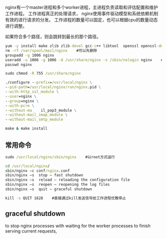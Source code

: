 nginx有一个master进程和多个worker进程，主进程负责读取和评估配置和维护工作进程。
工作进程真正的处理请求，
nginx使用事件驱动模型和系统依赖机制有效的进行请求的分发。
工作进程的数量可以固定，也可以根据cpu的数量动态进行调整。

如果符合多个路径，则会跳转到最长的那个路径。

```cmd
yum -y install make zlib zlib-devel gcc-c++ libtool  openssl openssl-devel
rm -rf /var/spool/mail/nginx    #可以先删除
groupadd -g 1006 nginx
useradd -u 1006 -g 1006 -d /usr/share/nginx -s /sbin/nologin nginx    #不允许登录
passwd nginx

sudo chmod -R 755 /usr/share/nginx

./configure --prefix=/usr/local/nginx \
--pid-path=/usr/local/nginx/run/nginx.pid \
--with-http_ssl_module \
--user=nginx \
--group=nginx \
--with-pcre \
--without-ma    il_pop3_module \
--without-mail_imap_module \
--without-mail_smtp_module

make & make install
```

## 常用命令

```cmd
sudo /usr/local/nginx/sbin/nginx    #以root方式运行

cd /usr/local/nginx/
sbin/nginx –c conf/nginx.conf
sbin/nginx –s  stop — fast shutdown
sbin/nginx –s  reload — reloading the configuration file
sbin/nginx –s  reopen — reopening the log files
sbin/nginx –s  quit — graceful shutdown

kill -s QUIT 1628    #直接通过kill发送信号给工作进程优雅停止
```

## graceful shutdown

to stop nginx processes with waiting for the worker processes to finish serving current requests, 
